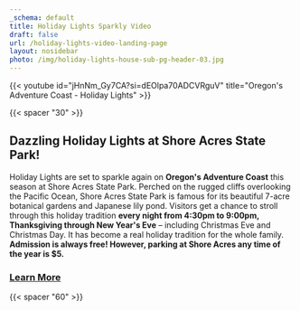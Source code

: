```yaml
---
_schema: default
title: Holiday Lights Sparkly Video
draft: false
url: /holiday-lights-video-landing-page
layout: nosidebar
photo: /img/holiday-lights-house-sub-pg-header-03.jpg
---
```

{{< youtube id="jHnNm_Gy7CA?si=dEOlpa70ADCVRguV" title="Oregon's Adventure Coast - Holiday Lights" >}}

{{< spacer "30" >}}

## Dazzling Holiday Lights at Shore Acres State Park!

Holiday Lights are set to sparkle again on **Oregon's Adventure Coast** this season at Shore Acres State Park. Perched on the rugged cliffs overlooking the Pacific Ocean, Shore Acres State Park is famous for its beautiful 7-acre botanical gardens and Japanese lily pond. Visitors get a chance to stroll through this holiday tradition **every night from 4:30pm to 9:00pm, Thanksgiving through New Year's Eve** – including Christmas Eve and Christmas Day. It has become a real holiday tradition for the whole family. **Admission is always free! However, parking at Shore Acres any time of the year is $5.**

### <a class="learn-more-anywhere-btn" target="" href="/holiday-lights">Learn More</a>

{{< spacer "60" >}}